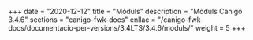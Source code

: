 +++
date        = "2020-12-12"
title       = "Mòduls"
description = "Mòduls Canigó 3.4.6"
sections    = "canigo-fwk-docs"
enllac		= "/canigo-fwk-docs/documentacio-per-versions/3.4LTS/3.4.6/moduls/"
weight      = 5
+++
